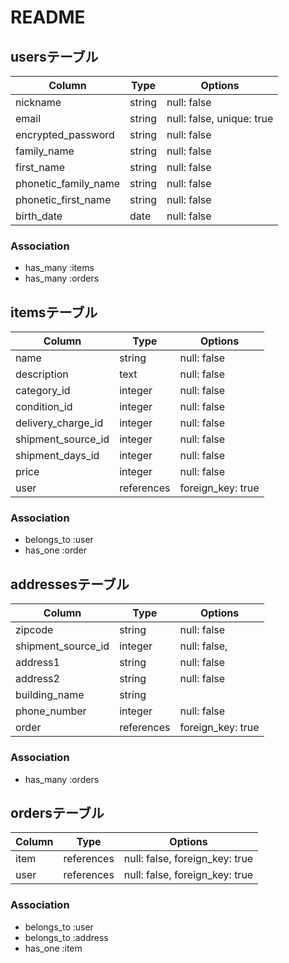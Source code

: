 # README

## usersテーブル

| Column               | Type       | Options                   |
| -------------------- | ---------- | ------------------------- |
| nickname             | string     | null: false               |
| email                | string     | null: false, unique: true |
| encrypted_password   | string     | null: false               |
| family_name          | string     | null: false               |
| first_name           | string     | null: false               |
| phonetic_family_name | string     | null: false               |
| phonetic_first_name  | string     | null: false               |
| birth_date           | date       | null: false               |

### Association
- has_many :items
- has_many :orders

## itemsテーブル

| Column                | Type       | Options           |
| --------------------- | ---------- | ----------------- |
| name                  | string     | null: false       |
| description           | text       | null: false       |
| category_id           | integer    | null: false       |
| condition_id          | integer    | null: false       |
| delivery_charge_id    | integer    | null: false       |
| shipment_source_id    | integer    | null: false       |
| shipment_days_id      | integer    | null: false       |
| price                 | integer    | null: false       |
| user                  | references | foreign_key: true |

### Association
- belongs_to :user
- has_one :order

## addressesテーブル

| Column                | Type       | Options           |
| --------------------- | ---------- | ----------------- |
| zipcode               | string     | null: false       |
| shipment_source_id    | integer    | null: false,      |
| address1              | string     | null: false       |
| address2              | string     | null: false       |
| building_name         | string     |                   |
| phone_number          | integer    | null: false       |
| order                 | references | foreign_key: true |

### Association
- has_many :orders

## ordersテーブル

| Column                | Type       | Options                        |
| --------------------- | ---------- | ------------------------------ |
| item                  | references | null: false, foreign_key: true |
| user                  | references | null: false, foreign_key: true |

### Association
- belongs_to :user
- belongs_to :address
- has_one :item